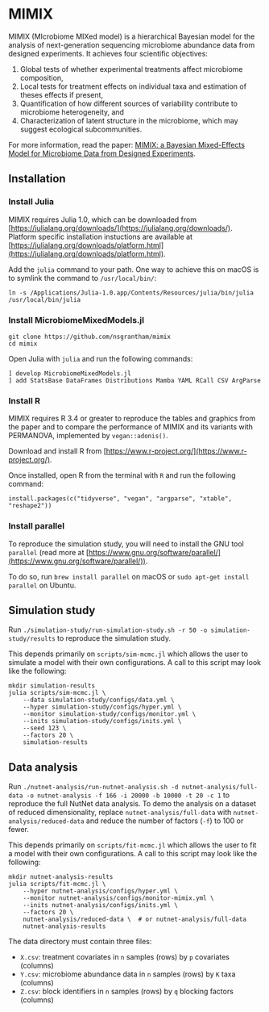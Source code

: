 # MIMIX

MIMIX (MIcrobiome MIXed model) is a hierarchical Bayesian model for the analysis of next-generation sequencing microbiome abundance data from designed experiments. It achieves four scientific objectives:

1. Global tests of whether experimental treatments affect microbiome composition, 
2. Local tests for treatment effects on individual taxa and estimation of theses effects if present,
3. Quantification of how different sources of variability contribute to microbiome heterogeneity, and
4. Characterization of latent structure in the microbiome, which may suggest ecological subcommunities.

For more information, read the paper: [MIMIX: a Bayesian Mixed-Effects Model for Microbiome Data from Designed Experiments](https://arxiv.org/abs/1703.07747).

## Installation

### Install Julia

MIMIX requires Julia 1.0, which can be downloaded from [https://julialang.org/downloads/](https://julialang.org/downloads/). Platform specific installation instuctions are available at [https://julialang.org/downloads/platform.html](https://julialang.org/downloads/platform.html).

Add the `julia` command to your path. One way to achieve this on macOS is to symlink the command to `/usr/local/bin/`:

```
ln -s /Applications/Julia-1.0.app/Contents/Resources/julia/bin/julia /usr/local/bin/julia
```

### Install MicrobiomeMixedModels.jl

```
git clone https://github.com/nsgrantham/mimix
cd mimix
```

Open Julia with `julia` and run the following commands:

```
] develop MicrobiomeMixedModels.jl
] add StatsBase DataFrames Distributions Mamba YAML RCall CSV ArgParse
```


### Install R

MIMIX requires R 3.4 or greater to reproduce the tables and graphics from the paper and to compare the performance of MIMIX and its variants with PERMANOVA, implemented by `vegan::adonis()`.

Download and install R from [https://www.r-project.org/](https://www.r-project.org/).

Once installed, open R from the terminal with `R` and run the following command:

```
install.packages(c("tidyverse", "vegan", "argparse", "xtable", "reshape2"))
```

### Install parallel

To reproduce the simulation study, you will need to install the GNU tool `parallel` (read more at [https://www.gnu.org/software/parallel/](https://www.gnu.org/software/parallel/)).

To do so, run `brew install parallel` on macOS or `sudo apt-get install parallel` on Ubuntu.


## Simulation study

Run `./simulation-study/run-simulation-study.sh -r 50 -o simulation-study/results` to reproduce the simulation study.

This depends primarily on `scripts/sim-mcmc.jl` which allows the user to simulate a model with their own configurations. A call to this script may look like the following:

```
mkdir simulation-results
julia scripts/sim-mcmc.jl \
    --data simulation-study/configs/data.yml \
    --hyper simulation-study/configs/hyper.yml \
    --monitor simulation-study/configs/monitor.yml \
    --inits simulation-study/configs/inits.yml \
    --seed 123 \
    --factors 20 \
    simulation-results
```

## Data analysis

Run `./nutnet-analysis/run-nutnet-analysis.sh -d nutnet-analysis/full-data -o nutnet-analysis -f 166 -i 20000 -b 10000 -t 20 -c 1` to reproduce the full NutNet data analysis. To demo the analysis on a dataset of reduced dimensionality, replace `nutnet-analysis/full-data` with `nutnet-analysis/reduced-data` and reduce the number of factors (`-f`) to 100 or fewer.

This depends primarily on `scripts/fit-mcmc.jl` which allows the user to fit a model with their own configurations. A call to this script may look like the following:

```
mkdir nutnet-analysis-results
julia scripts/fit-mcmc.jl \
    --hyper nutnet-analysis/configs/hyper.yml \
    --monitor nutnet-analysis/configs/monitor-mimix.yml \
    --inits nutnet-analysis/configs/inits.yml \
    --factors 20 \
    nutnet-analysis/reduced-data \  # or nutnet-analysis/full-data
    nutnet-analysis-results
```

The data directory must contain three files:
- `X.csv`: treatment covariates in `n` samples (rows) by `p` covariates (columns)
- `Y.csv`: microbiome abundance data in `n` samples (rows) by `K` taxa (columns)
- `Z.csv`: block identifiers in `n` samples (rows) by `q` blocking factors (columns)
